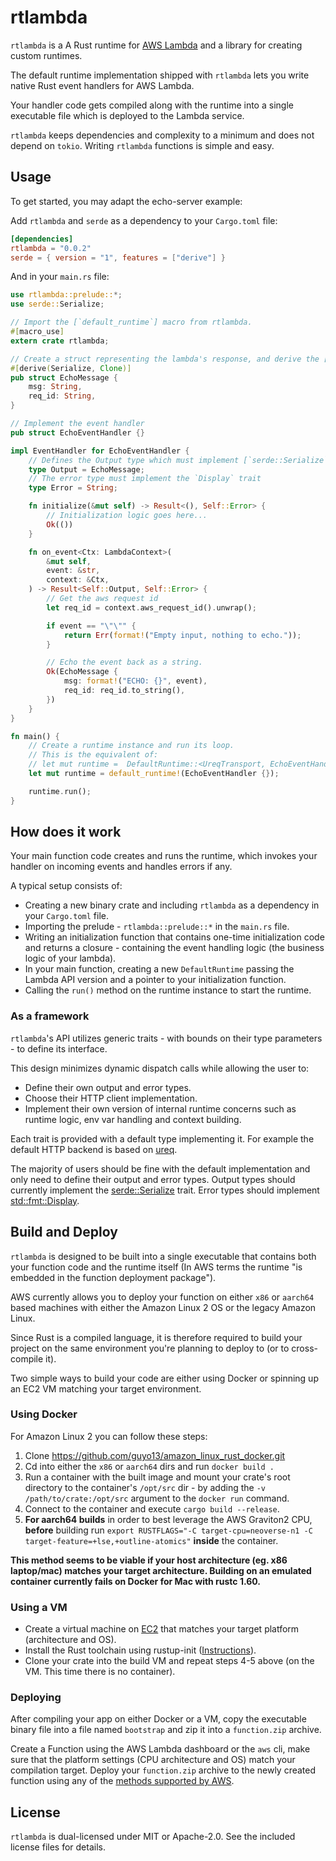 # rtlambda

`rtlambda` is a A Rust runtime for [AWS Lambda](https://docs.aws.amazon.com/lambda/latest/dg/welcome.html) and a library for creating custom runtimes.

The default runtime implementation shipped with `rtlambda` lets you write native Rust event handlers for AWS Lambda.

Your handler code gets compiled along with the runtime into a single executable file which is deployed to the Lambda service.

`rtlambda` keeps dependencies and complexity to a minimum and does not depend on `tokio`. Writing `rtlambda` functions is simple and easy.

## Usage

To get started, you may adapt the echo-server example:

Add `rtlambda` and `serde` as a dependency to your `Cargo.toml` file:

```toml
[dependencies]
rtlambda = "0.0.2"
serde = { version = "1", features = ["derive"] }
```

And in your `main.rs` file:

```rust
use rtlambda::prelude::*;
use serde::Serialize;

// Import the [`default_runtime`] macro from rtlambda.
#[macro_use]
extern crate rtlambda;

// Create a struct representing the lambda's response, and derive the [`serde::Serialize`] trait.
#[derive(Serialize, Clone)]
pub struct EchoMessage {
    msg: String,
    req_id: String,
}

// Implement the event handler
pub struct EchoEventHandler {}

impl EventHandler for EchoEventHandler {
    // Defines the Output type which must implement [`serde::Serialize`]
    type Output = EchoMessage;
    // The error type must implement the `Display` trait
    type Error = String;

    fn initialize(&mut self) -> Result<(), Self::Error> {
        // Initialization logic goes here...
        Ok(())
    }

    fn on_event<Ctx: LambdaContext>(
        &mut self,
        event: &str,
        context: &Ctx,
    ) -> Result<Self::Output, Self::Error> {
        // Get the aws request id
        let req_id = context.aws_request_id().unwrap();

        if event == "\"\"" {
            return Err(format!("Empty input, nothing to echo."));
        }

        // Echo the event back as a string.
        Ok(EchoMessage {
            msg: format!("ECHO: {}", event),
            req_id: req_id.to_string(),
        })
    }
}

fn main() {
    // Create a runtime instance and run its loop.
    // This is the equivalent of:
    // let mut runtime =  DefaultRuntime::<UreqTransport, EchoEventHandler>::new(LAMBDA_VER, EchoEventHandler {});
    let mut runtime = default_runtime!(EchoEventHandler {});

    runtime.run();
}
```

## How does it work

Your main function code creates and runs the runtime, which invokes your handler on incoming events and handles errors if any.

A typical setup consists of:

- Creating a new binary crate and including `rtlambda` as a dependency in your `Cargo.toml` file.
- Importing the prelude - `rtlambda::prelude::*` in the `main.rs` file.
- Writing an initialization function that contains one-time initialization code and returns a closure - containing the event handling logic (the business logic of your lambda).
- In your main function, creating a new `DefaultRuntime` passing the Lambda API version and a pointer to your initialization function.
- Calling the `run()` method on the runtime instance to start the runtime.

### As a framework

`rtlambda`'s API utilizes generic traits - with bounds on their type parameters - to define its interface.

This design minimizes dynamic dispatch calls while allowing the user to:

- Define their own output and error types.
- Choose their HTTP client implementation.
- Implement their own version of internal runtime concerns such as runtime logic, env var handling and context building.

Each trait is provided with a default type implementing it. For example the default HTTP backend is based on [ureq](https://crates.io/crates/ureq).

The majority of users should be fine with the default implementation and only need to define their output and error types.
Output types should currently implement the [serde::Serialize](https://docs.serde.rs/serde/ser/trait.Serialize.html) trait.
Error types should implement [std::fmt::Display](https://doc.rust-lang.org/std/fmt/trait.Display.html).

## Build and Deploy

`rtlambda` is designed to be built into a single executable that contains both your function code and the runtime itself (In AWS terms the runtime "is embedded in the function deployment package").

AWS currently allows you to deploy your function on either `x86` or `aarch64` based machines with either the Amazon Linux 2 OS or the legacy Amazon Linux.

Since Rust is a compiled language, it is therefore required to build your project on the same environment you're planning to deploy to (or to cross-compile it).

Two simple ways to build your code are either using Docker or spinning up an EC2 VM matching your target environment.

### Using Docker

For Amazon Linux 2 you can follow these steps:

1.  Clone https://github.com/guyo13/amazon_linux_rust_docker.git
2.  Cd into either the `x86` or `aarch64` dirs and run `docker build .`
3.  Run a container with the built image and mount your crate's root directory to the container's `/opt/src` dir - by adding the `-v /path/to/crate:/opt/src` argument to the `docker run` command.
4.  Connect to the container and execute `cargo build --release`.
5.  **For aarch64 builds** in order to best leverage the AWS Graviton2 CPU, **before** building run `export RUSTFLAGS="-C target-cpu=neoverse-n1 -C target-feature=+lse,+outline-atomics"` **inside** the container.

**This method seems to be viable if your host architecture (eg. x86 laptop/mac) matches your target architecture. Building on an emulated container currently fails on Docker for Mac with rustc 1.60.**

### Using a VM

- Create a virtual machine on [EC2](https://aws.amazon.com/ec2/getting-started/) that matches your target platform (architecture and OS).
- Install the Rust toolchain using rustup-init ([Instructions](https://rustup.rs/)).
- Clone your crate into the build VM and repeat steps 4-5 above (on the VM. This time there is no container).

### Deploying

After compiling your app on either Docker or a VM, copy the executable binary file into a file named `bootstrap` and zip it into a `function.zip` archive.

Create a Function using the AWS Lambda dashboard or the `aws` cli, make sure that the platform settings (CPU architecture and OS) match your compilation target.
Deploy your `function.zip` archive to the newly created function using any of the [methods supported by AWS](https://docs.aws.amazon.com/lambda/latest/dg/configuration-function-zip.html#configuration-function-update).

## License

`rtlambda` is dual-licensed under MIT or Apache-2.0.
See the included license files for details.
